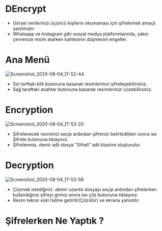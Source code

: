 # DEncrypt

* Görsel verilerinizi üçüncü kişilerin okumaması için şifrelemek amaçlı yazılmıştır.
* Whatsapp ve Instagram gibi sosyal medya platformlarında, yakın çevrenize resim atarken kalitesinin düşmesini engeller.

# Ana Menü

![Screenshot_2020-08-04_17-52-44](https://user-images.githubusercontent.com/54184905/89309016-9659a400-d67b-11ea-986c-359554546aab.png)

* Sol tarftaki kilit butonuna basarak resimlerinizi şifreleyebilirsiniz.
* Sağ taraftaki anahtar butonuna basarak resimlerinizi çözebilirsiniz.


# Encryption

![Screenshot_2020-08-04_17-53-20](https://user-images.githubusercontent.com/54184905/89309018-978ad100-d67b-11ea-8dbd-51f15dc6bb97.png)

* Şifrelenecek resminizi seçip ardından şifrenizi belirledikten sonra ise Şifrele butonuna tıklayınız.
* Şifrelenmiş .demir adlı dosya "Sifreli" adlı klasöre oluşturulur.

# Decryption

![Screenshot_2020-08-04_17-53-56](https://user-images.githubusercontent.com/54184905/89309023-978ad100-d67b-11ea-80d8-894d20d496b9.png)

* Çözmek istediğiniz .demir uzantılı dosyayı seçip ardından şifrelerken kullandığınız şifreyi giriniz sonra ise çöz butonuna tıklayınız.
* Resim tekrar eski haline getirilir(Çözülür) ve ekrana yansıtılır.

# Şifrelerken Ne Yaptık ?
